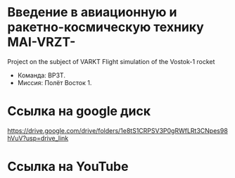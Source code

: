 
# Введение в авиационную и ракетно-космическую технику MAI-VRZT-
Project on the subject of VARKT Flight simulation of the Vostok-1 rocket
 * Команда: ВРЗТ.
 * Миссия: Полёт Восток 1.
# Ссылка на google диск 
   https://drive.google.com/drive/folders/1e8tS1CRPSV3P0gRWfLRt3CNpes98hVuV?usp=drive_link
# Ссылка на YouTube

